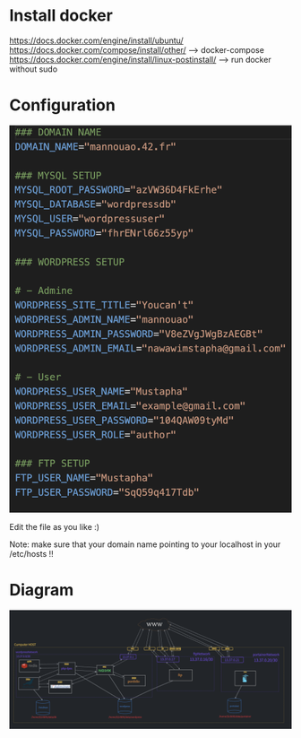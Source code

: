 # Install docker

https://docs.docker.com/engine/install/ubuntu/
<br>
https://docs.docker.com/compose/install/other/ --> docker-compose
<br>
https://docs.docker.com/engine/install/linux-postinstall/ --> run docker without sudo

# Configuration

<img src="https://github.com/Mustapha-Nawawi-T/inception/blob/main/img/cofig.png?raw=true" />
<p>Edit the file as you like :)</p>
<p>Note: make sure that your domain name pointing to your localhost in your /etc/hosts !!</p>

# Diagram
<img src="https://github.com/Mustapha-Nawawi-T/inception/blob/main/img/dgr.png?raw=true"/>